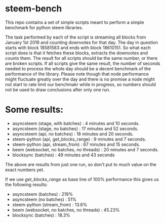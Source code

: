 steem-bench
===

This repo contains a set of simple scripts meant to perform a simple benchmark for python steem libraries. 

The task performed by each of the script is streaming all blocks from January 1st 2018 and counting downvotes for that day. The day in question starts with block 18581583 and ends with block 18610151. So what each script does is that it fetches these blocks, extracts the downvotes and counts them. The result for all scripts should be the same number, or there are broken scripts. If all scripts give the same result, the number of seconds needed to process the whole day should be a decent benchmark of the performance of the library. Please note though that node performance might fluctuate greatly over the day and there is no promise a node might not start to rate limit our benchmakr while in progress, so numbers should not be used to draw conclusions after only one run.


Some results:
===

* asyncsteem (stage, with batches)     :      4 minutes and 10 seconds.
* asyncsteem (stage, no batches)       :     17 minutes and 52 seconds. 
* asyncsteem (api, no batches)         :     18 minutes and 20 seconds.       
* steem-python (api, get\_blocks\_range) :      9 minutes and 7 seconds. 
* steem-python (api, stream\_from)      :    67 minutes and 15 seconds. 
* beem (websocket, no batches, no threads) : 20 minutes and 7 seconds.
* blocksync (batches)                  :     49 minutes and 43 seconds     

The above are results from just one run, so don't put to much value on the exact numbers yet.


If we use *get\_blocks\_range* as base line of 100% performance this gives us the following results:

* asyncsteem (batches) : 219%
* asyncsteem (no batches) : 51%
* steem-python (stream\_from) : 13.6%
* beem (websocket, no batches, no threads) : 45.23%
* blocksync (batches) : 18.3%




